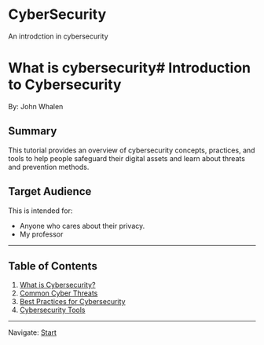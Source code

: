 # CyberSecurity
An introdction in cybersecurity
# What is cybersecurity# Introduction to Cybersecurity

By: John Whalen

## Summary
This tutorial provides an overview of cybersecurity concepts, practices, and tools to help people safeguard their digital assets and learn about threats and prevention methods.

## Target Audience
This is intended for:
- Anyone who cares about their privacy.
- My professor 

---

## Table of Contents
1. [What is Cybersecurity?](what-is-cybersecurity.md)
2. [Common Cyber Threats](common-threats.md)
3. [Best Practices for Cybersecurity](best-practices.md)
4. [Cybersecurity Tools](tools.md)

---

Navigate:
[Start](what-is-cybersecurity.md)

